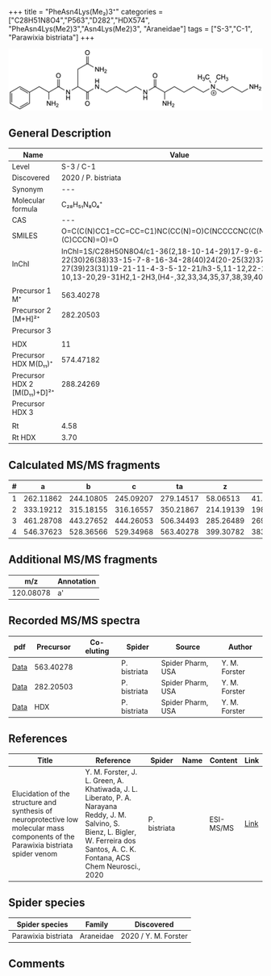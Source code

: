 +++
title = "PheAsn4Lys(Me₂)3⁺"
categories = ["C28H51N8O4","P563","D282","HDX574",
"PheAsn4Lys(Me2)3","Asn4Lys(Me2)3",
"Araneidae"]
tags = ["S-3","C-1",
"Parawixia bistriata"]
+++

![](/img/PheAsn4Lys(Me2)3.png)

## General Description

| Name                       | Value              |
|----------------------------|--------------------|
| Level                      | S-3 / C-1          |
| Discovered                 | 2020 / P. bistriata |
| Synonym                    | ---                |
| Molecular formula          | C₂₈H₅₁N₈O₄⁺                   |
| CAS                        | ---                |
| SMILES | O=C(C(N)CC1=CC=CC=C1)NC(CC(N)=O)C(NCCCCNC(C(N)CCCC[N+](C)(C)CCCN)=O)=O  |
| InChI  | InChI=1S/C28H50N8O4/c1-36(2,18-10-14-29)17-9-6-13-22(30)26(38)33-15-7-8-16-34-28(40)24(20-25(32)37)35-27(39)23(31)19-21-11-4-3-5-12-21/h3-5,11-12,22-24H,6-10,13-20,29-31H2,1-2H3,(H4-,32,33,34,35,37,38,39,40)/p+1  |
|                            |                    |
| Precursor 1  M⁺         | 563.40278                   |
| Precursor 2 [M+H]²⁺       | 282.20503                   |
| Precursor 3                |                    |
|                            |                    |
| HDX                        | 11                   |
| Precursor HDX    M(D₁₁)⁺   | 574.47182                   |
| Precursor HDX 2 [M(D₁₁)+D]²⁺ | 288.24269                   |
| Precursor HDX 3            |                    |
|                            |                    |
| Rt                         | 4.58                   |
| Rt HDX                     | 3.70                   |

## Calculated MS/MS fragments

| # | a         | b         | c         | ta        | z         | y         | tz        |
|---|-----------|-----------|-----------|-----------|-----------|-----------|-----------|
| 1 | 262.11862 | 244.10805 | 245.09207 | 279.14517 | 58.06513 | 41.03858 | 103.12297 |
| 2 | 333.19212 | 315.18155 | 316.16557 | 350.21867 | 214.19139 | 198.17266 | 231.21794 |
| 3 | 461.28708 | 443.27652 | 444.26053 | 506.34493 | 285.26489 | 269.24616 | 302.29144 |
| 4 | 546.37623 | 528.36566 | 529.34968 | 563.40278 | 399.30782 | 383.28909 | 416.33436 |

## Additional MS/MS fragments

| m/z | Annotation |
|-----|------------|
| 120.08078    | a'           |

## Recorded MS/MS spectra

| pdf                                             | Precursor | Co-eluting | Spider      | Source                       | Author        |
|-------------------------------------------------|-----------|------------|-------------|------------------------------|---------------|
| [Data](/pdf/P-bistriata/563_PheAsn4Lys(Me2)3_Pb.pdf) | 563.40278 |           | P. bistriata | Spider Pharm, USA | Y. M. Forster |
| [Data](/pdf/P-bistriata/563_PheAsn4Lys(Me2)3_Pb_2.pdf) | 282.20503 |           | P. bistriata | Spider Pharm, USA | Y. M. Forster |
| [Data](/pdf/P-bistriata/563_PheAsn4Lys(Me2)3_Pb_HDX.pdf) | HDX |           | P. bistriata | Spider Pharm, USA | Y. M. Forster |


## References

| Title | Reference | Spider | Name | Content | Link |
|-------|-----------|--------|------|---------|------|
| Elucidation of the structure and synthesis of neuroprotective low molecular mass components of the Parawixia bistriata spider venom      | Y. M. Forster, J. L. Green, A. Khatiwada, J. L. Liberato, P. A. Narayana Reddy, J. M. Salvino, S. Bienz, L. Bigler, W. Ferreira dos Santos, A. C. K. Fontana, ACS Chem Neurosci., 2020          | P. bistriata       |      | ESI-MS/MS        | [Link](https://pubs.acs.org/doi/10.1021/acschemneuro.0c00007)     |

## Spider species

| Spider species     | Family     | Discovered           |
|--------------------|------------|----------------------|
| Parawixia bistriata | Araneidae | 2020 / Y. M. Forster |


## Comments